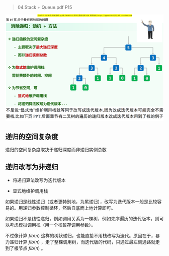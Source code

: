 > 04.Stack + Queue.pdf P15

![img](img/1.png)

## 递归的空间复杂度

递归的空间复杂度取决于递归深度而非递归实例总数

## 递归改写为非递归

- 将递归算法改写为迭代版本

- 显式地维护调用栈

如果递归是线性递归（或者更特别地，为尾递归），改写为迭代版本一般是比较容易的。用递归参数控制循环，然后自底而上地计算即可。

如果递归不是线性递归，例如调用关系为一棵树，例如先序遍历的迭代版本，则可以考虑模拟调用栈（用一个栈暂存调用参数）。

不过像计算 $fib(n)$ 这样的树状递归，也能直接不用栈改写为迭代。原因在于，暴力递归计算 $fib(n)$ ，走了整棵调用树，而迭代版的代码，只通过最左侧通路就走到了根节点 $fib(n)$ 。